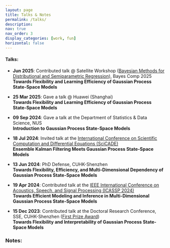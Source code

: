 ```yaml
---
layout: page
title: Talks & Notes
permalink: /talks/
description: 
nav: true
nav_order: 3
display_categories: [work, fun]
horizontal: false
---
```


#### **Talks:** 
- **Jun 2025**: Contributed talk @ Satellite Workshop ([Bayesian Methods for Distributional and Semiparametric Regression](<https://bayescomp2025.sg/#workshops>)), Bayes Comp 2025 <br>
  **Towards Flexibility and Learning Efficiency of Gaussian Process State-Space Models** <br>

- **25 Mar 2025**: Gave a talk @ Huawei (Shanghai) <br>
  **Towards Flexibility and Learning Efficiency of Gaussian Process State-Space Models** <br>


- **09 Sep 2024**: Gave a talk at the Department of Statistics & Data Science, NUS <br>
  **Introduction to Gaussian Process State-Space Models** <br>

- **18 Jul 2024**: Invited talk at the [International Conference on Scientific Computation and Differential Equations (SciCADE)](<https://www.scicade2024.org/>) <br>
  **Ensemble Kalman Filtering Meets Gaussian Process State-Space Models** <br>
  

- **13 Jun 2024**: PhD Defense, CUHK-Shenzhen <br>
  **Towards Flexibility, Efficiency, and Multi-Dimensional Dependency of Gaussian Process State-Space Models** <br>


- **19 Apr 2024**: Contributed talk at the [IEEE International Conference on Acoustics, Speech, and Signal Processing (ICASSP 2024)](<https://2024.ieeeicassp.org/>) <br>
 **Towards Efficient Modeling and Inference in Multi-Dimensional Gaussian Process State-Space Models** <br>


- **15 Dec 2023**: Contributed talk at the Doctoral Research Conference, SSE, CUHK-Shenzhen ([First Prize Award]()) <br>
  **Towards Flexibility and Interpretability of Gaussian Process State-Space Models** <br>

### **Notes:** 




